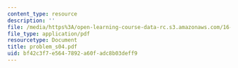 ```yaml
---
content_type: resource
description: ''
file: /media/https%3A/open-learning-course-data-rc.s3.amazonaws.com/16-01-unified-engineering-i-ii-iii-iv-fall-2005-spring-2006/bf42c3f7e5647892a60fadc8b03deff9_problem_s04.pdf
file_type: application/pdf
resourcetype: Document
title: problem_s04.pdf
uid: bf42c3f7-e564-7892-a60f-adc8b03deff9
---
```

